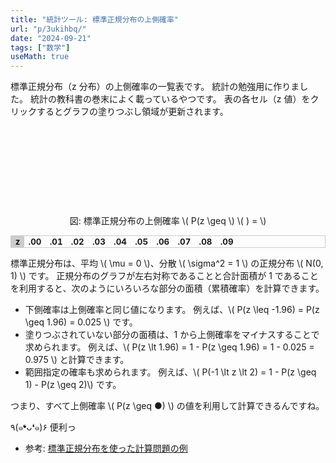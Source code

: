 ```yaml
---
title: "統計ツール: 標準正規分布の上側確率"
url: "p/3ukihbq/"
date: "2024-09-21"
tags: ["数学"]
useMath: true
---
```


<style>
  #table-u3confr {
    font-size: 10pt;
    line-height: 0.8;
    max-height: 300px; /* テーブル全体の高さを制限 */
    overflow-y: auto; /* 必要に応じて縦スクロールバーを表示 */
    border: solid 1px #ccc;
  }
  #z-label-wytrqnr {
    position: sticky;
    top: 0;
    left: 0;
    z-index: 3;
    background: #ccc;
  }
  #table-u3confr thead {
    position: sticky;
    top: 0;
    z-index: 2;
  }
  #table-u3confr tbody th {
    position: sticky;
    left: 0;
    z-index: 1;
  }
  #table-u3confr th {
    border: none;
  }
  #table-u3confr .highlight {
    background: #f38 !important;
    color: white;
  }
  #table-u3confr td:hover {
    background: #fce;
  }
</style>

標準正規分布（z 分布）の上側確率の一覧表です。
統計の勉強用に作りました。
統計の教科書の巻末によく載っているやつです。
表の各セル（z 値）をクリックするとグラフの塗りつぶし領域が更新されます。

<figure style="text-align: center;">
  <svg id="svg-aji6bf9" width="600" viewBox="0 0 600 200" style="max-width: 100%;"></svg>
  <figcaption>図: 標準正規分布の上側確率 \( P(z \geq \) <span id="zval-f6cnepx"></span>\( ) = \) <span id="prob-q6z9rjv" style="color: #f38; font-weight: bolder;"></span></figcaption>
</figure>

<table id="table-u3confr">
  <thead>
    <tr>
      <th id="z-label-wytrqnr">z</th>
      <th>.00</th><th>.01</th><th>.02</th><th>.03</th><th>.04</th>
      <th>.05</th><th>.06</th><th>.07</th><th>.08</th><th>.09</th>
    </tr>
  </thead>
  <tbody id="table-body-xonih2w"></tbody>
</table>

標準正規分布は、平均 \\( \mu = 0 \\)、分散 \\( \sigma^2 = 1 \\) の正規分布 \\( N(0, 1) \\) です。
正規分布のグラフが左右対称であることと合計面積が 1 であることを利用すると、次のようにいろいろな部分の面積（累積確率）を計算できます。

- 下側確率は上側確率と同じ値になります。
  例えば、\\( P(z \leq -1.96) = P(z \geq 1.96) = 0.025 \\) です。
- 塗りつぶされていない部分の面積は、1 から上側確率をマイナスすることで求められます。
  例えば、\\( P(z \lt 1.96) = 1 - P(z \geq 1.96) = 1 - 0.025 = 0.975 \\) と計算できます。
- 範囲指定の確率も求められます。
  例えば、\\( P(-1 \lt z \lt 2) = 1 - P(z \geq 1) - P(z \geq 2)\\) です。

つまり、すべて上側確率 \\( P(z \geq ●) \\) の値を利用して計算できるんですね。

٩(๑❛ᴗ❛๑)۶ 便利っ

- 参考: [標準正規分布を使った計算問題の例](/p/zfgia97/)

<script type="module">
import * as d3 from "https://cdn.jsdelivr.net/npm/d3@7/+esm";

// 初期表示時の z 値
const DEFAULT_ZVAL = 1.96;
const VIEWBOX_WIDTH = 600;  // TODO: できれば動的に取得したい
const VIEWBOX_HEIGHT = 200;  // TODO: できれば動的に取得したい

// SVGの設定
const svg = d3.select("#svg-aji6bf9");
const margin = {top: 20, right: 22, bottom: 30, left: 30};
//const width = +svg.attr("width") - margin.left - margin.right;
const width = VIEWBOX_WIDTH - margin.left - margin.right;
//const height = +svg.attr("height") - margin.top - margin.bottom;
const height = VIEWBOX_HEIGHT - margin.top - margin.bottom;
const g = svg.append("g").attr("transform", `translate(${margin.left},${margin.top})`);

// スケールの設定
const x = d3.scaleLinear().rangeRound([0, width]);
const y = d3.scaleLinear().rangeRound([height, 0]);

// 標準正規分布の関数
function normalPdf(x) {
  return Math.exp(-(x * x) / 2) / Math.sqrt(2 * Math.PI);
}

// データの生成とドメイン設定
const data = d3.range(-4, 4.01, 0.01).map(x => ({x: x, y: normalPdf(x)}));
x.domain(d3.extent(data, d => d.x));
y.domain([0, d3.max(data, d => d.y) + 0.001]);

// 上位部分の塗り潰し用グループ（後ろに表示するために先に追加しておく）
const upperArea = g.append("g");

function updateZValue(zval) {
  // 既存の塗り潰しパスがあったら先に削除
  upperArea.selectAll("path").remove();

  // 上位部分を塗り潰すためのパスを構築
  const fillPath = d3.area()
    .x(d => x(d.x))
    .y0(height)
    .y1(d => y(d.y))
    .curve(d3.curveBasis);
  upperArea.append("path")
    .datum(data.filter(d => (d.x >= zval)))
    .attr("fill", "#f38")
    .attr("d", fillPath);
}

updateZValue(DEFAULT_ZVAL);

// X 軸の描画
g.append("g")
  .attr("transform", `translate(0,${height})`)
  .call(d3.axisBottom(x));

// Y 軸の描画
g.append("g")
  .call(d3.axisLeft(y)
    .tickValues([0, 0.1, 0.2, 0.3, 0.4])
    .tickFormat(d3.format(".1f")));

// 指定された X 位置の縦線を追加
const xGridValues = [-3, -2, -1, 0, 1, 2, 3, 4];
g.selectAll(".x-grid")
  .data(xGridValues)
  .enter()
  .append("line")
  .attr("class", "x-grid")
  .attr("x1", d => x(d))
  .attr("x2", d => x(d))
  .attr("y1", 0)
  .attr("y2", height)
  .attr("stroke", "#ccc")
  .attr("stroke-dasharray", "5,5");

// 曲線の描画（最後に描画）
const line = d3.line()
  .x(d => x(d.x))
  .y(d => y(d.y))
  .curve(d3.curveBasis);
g.append("path")
  .datum(data)
    .attr("fill", "none")
    .attr("stroke", "steelblue")
    .attr("stroke-width", 1.5)
    .attr("d", line);

// x 軸のラベル (z) を表示
g.append("text")
  .attr("x", width)
  .attr("y", height)
  .attr("fill", "#666")
  .attr("font-size", "10pt")
  .attr("transform", `translate(13, 3)`) // 少し右に移動
  .style("text-anchor", "middle")
  .text("z");

// 表のキャプションを更新
function updateCaption(zval, probability) {
  document.getElementById('zval-f6cnepx').innerText = zval;
  document.getElementById('prob-q6z9rjv').innerText = probability;
}

// 浮動小数点数の同値判断
function areAlmostEqual(a, b) {
  return Math.abs(a - b) < 0.00001;
}

// erf 関数の近似を実装（Abramowitz and Stegun の式）
function erf(x) {
  const sign = (x >= 0) ? 1 : -1;
  x = Math.abs(x);

  // Abramowitz and Stegun's approximation
  const a1 =  0.254829592;
  const a2 = -0.284496736;
  const a3 =  1.421413741;
  const a4 = -1.453152027;
  const a5 =  1.061405429;
  const p  =  0.3275911;

  // Calculate the approximation
  const t = 1.0 / (1.0 + p * x);
  const y = 1.0 - (((((a5 * t + a4) * t) + a3) * t + a2) * t + a1) * t * Math.exp(-x * x);

  return sign * y;
}

// 上側確率を求める関数
function upperTailProbability(x) {
  return (1 - erf(x / Math.sqrt(2))) / 2;
}

// テーブルのセルを生成
function generateTable() {
  let lines = '';

  // z 値を 0.00 から 4.00 まで 0.01 刻みで表示
  for (let i = 0; i < 4; i += 0.1) {
    let line = `<tr><th>${i.toFixed(1)}</th>`;
    for (let j = 0; j <= 0.09; j += 0.01) {
      const z = i + j;
      const upperProb = upperTailProbability(z).toFixed(4);
      let clazz = 0;
      if (areAlmostEqual(z, DEFAULT_ZVAL)) {
        clazz = 'highlight';
        updateCaption(z.toFixed(2), upperProb);
      }
      //const clazz = areAlmostEqual(z, DEFAULT_ZVAL) ? 'class="highlight"' : '';
      line += `<td data-zval="${z.toFixed(2)}" class="${clazz}">${upperProb}</td>`;
    }
    lines += line +'</tr>';
  }

  // テーブルに全ての行を追加
  document.getElementById('table-body-xonih2w').innerHTML = lines;

  // 各 <td> にクリックイベントを追加
  const tdElements = document.querySelectorAll('#table-body-xonih2w td');
  tdElements.forEach(td => {
    td.addEventListener('click', function() {
      // Remove highlight from all cells
      tdElements.forEach(cell => cell.classList.remove('highlight'));
      // Add highlight to the clicked cell
      this.classList.add('highlight');
      const zval = this.getAttribute('data-zval');
      const prob = this.textContent;
      updateZValue(zval);
      updateCaption(zval, prob);
      });
    });
}

// ページ読み込み時にテーブルを生成
// （script 要素で type="module" としているので DOM 読み込み後に実行されることは保証されている）
generateTable();
</script>

